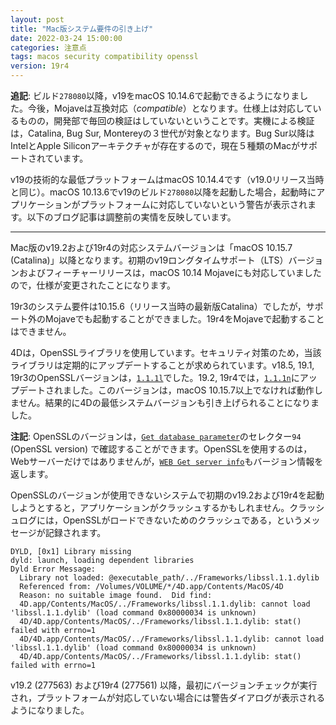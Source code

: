 ```yaml
---
layout: post
title: "Mac版システム要件の引き上げ"
date: 2022-03-24 15:00:00
categories: 注意点
tags: macos security compatibility openssl
version: 19r4
---
```


**追記**: ビルド`278080`以降，v19をmacOS 10.14.6で起動できるようになりました。今後，Mojaveは互換対応（*compatible*）となります。仕様上は対応しているものの，開発部で毎回の検証はしていないということです。実機による検証は，Catalina, Bug Sur, Montereyの３世代が対象となります。Bug Sur以降はIntelとApple Siliconアーキテクチャが存在するので，現在５種類のMacがサポートされています。

v19の技術的な最低プラットフォームはmacOS 10.14.4です（v19.0リリース当時と同じ）。macOS 10.13.6でv19のビルド`278080`以降を起動した場合，起動時にアプリケーションがプラットフォームに対応していないという警告が表示されます。以下のブログ記事は調整前の実情を反映しています。

---

Mac版のv19.2および19r4の対応システムバージョンは「macOS 10.15.7 (Catalina)」以降となります。初期のv19ロングタイムサポート（LTS）バージョンおよびフィーチャーリリースは，macOS 10.14 Mojaveにも対応していましたので，仕様が変更されたことになります。

19r3のシステム要件は10.15.6（リリース当時の最新版Catalina）でしたが，サポート外のMojaveでも起動することができました。19r4をMojaveで起動することはできません。

4Dは，OpenSSLライブラリを使用しています。セキュリティ対策のため，当該ライブラリは定期的にアップデートすることが求められています。v18.5, 19.1, 19r3のOpenSSLバージョンは，[`1.1.1l`](https://www.openssl.org/news/openssl-1.1.1-notes.html)でした。19.2, 19r4では，[`1.1.1n`](https://www.openssl.org/news/openssl-1.1.1-notes.html)にアップデートされました。このバージョンは，macOS 10.15.7以上でなければ動作しません。結果的に4Dの最低システムバージョンも引き上げられることになりました。

**注記**: OpenSSLのバージョンは，[`Get database parameter`](https://doc.4d.com/4Dv19/4D/19.1/Get-database-parameter.301-5653579.ja.html)のセレクター`94` (OpenSSL version) で確認することができます。OpenSSLを使用するのは，Webサーバーだけではありませんが，[`WEB Get server info`](https://doc.4d.com/4Dv19/4D/19.1/WEB-Get-server-info.301-5652857.ja.html)もバージョン情報を返します。

OpenSSLのバージョンが使用できないシステムで初期のv19.2および19r4を起動しようとすると，アプリケーションがクラッシュするかもしれません。クラッシュログには，OpenSSLがロードできないためのクラッシュである，というメッセージが記録されます。

```
DYLD, [0x1] Library missing
dyld: launch, loading dependent libraries
Dyld Error Message:
  Library not loaded: @executable_path/../Frameworks/libssl.1.1.dylib
  Referenced from: /Volumes/VOLUME/*/4D.app/Contents/MacOS/4D
  Reason: no suitable image found.  Did find:
  4D.app/Contents/MacOS/../Frameworks/libssl.1.1.dylib: cannot load 'libssl.1.1.dylib' (load command 0x80000034 is unknown)
  4D/4D.app/Contents/MacOS/../Frameworks/libssl.1.1.dylib: stat() failed with errno=1
  4D/4D.app/Contents/MacOS/../Frameworks/libssl.1.1.dylib: cannot load 'libssl.1.1.dylib' (load command 0x80000034 is unknown)
  4D/4D.app/Contents/MacOS/../Frameworks/libssl.1.1.dylib: stat() failed with errno=1
```

v19.2 (277563) および19r4 (277561) 以降，最初にバージョンチェックが実行され，プラットフォームが対応していない場合には警告ダイアログが表示されるようになりました。
